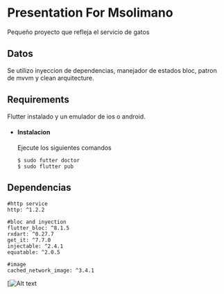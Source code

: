 # Presentation For Msolimano

Pequeño proyecto que refleja el servicio de gatos

## Datos

Se utilizo inyeccion de dependencias, manejador de estados bloc, patron de mvvm y clean arquitecture.

## Requirements

Flutter instalado y un emulador de ios o android.


- #### Instalacion

  Ejecute los siguientes comandos

      $ sudo futter doctor
      $ sudo flutter pub


## Dependencias

    #http service
    http: ^1.2.2

    #bloc and inyection
    flutter_bloc: ^8.1.5
    rxdart: ^0.27.7
    get_it: ^7.7.0
    injectable: ^2.4.1
    equatable: ^2.0.5

    #image
    cached_network_image: ^3.4.1


[![Alt text](https://youtu.be/YPOUJ1TVy54)